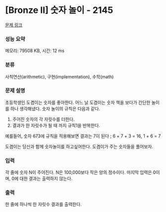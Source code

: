 # [Bronze II] 숫자 놀이 - 2145 

[문제 링크](https://www.acmicpc.net/problem/2145) 

### 성능 요약

메모리: 79508 KB, 시간: 12 ms

### 분류

사칙연산(arithmetic), 구현(implementation), 수학(math)

### 문제 설명

<p>초등학생인 도겸이는 숫자를 좋아한다. 어느 날 도겸이는 숫자 책을 보다가 간단한 놀이를 하나 생각해냈다. 숫자 놀이의 규칙은 다음과 같다.</p>

<ol>
	<li>주어진 숫자의 각 자릿수를 더한다.</li>
	<li>결과가 한 자릿수가 될 때 까지 규칙1을 반복한다.</li>
</ol>

<p>예를들어, 숫자 673에 규칙을 적용해보면 결과는 7이 된다 ; <span style="font-family:Arial,"Helvetica Neue",Helvetica,Tahoma,sans-serif">6 + 7 + 3 = 16, 1 + 6 = 7 </span></p>

<p>도겸이는 당신과 함께 숫자놀이를 하고싶어한다. 도겸이가 주는 숫자들을 풀어보자.</p>

### 입력 

 <p>각 줄에 숫자 N이 주어진다. N은 100,000보다 작은 양의 정수이다. 마지막 입력은 0이며, 0에 대한 결과는 출력하지 않는다.</p>

### 출력 

 <p>한 줄에 하나씩 한 자릿수 결과를 출력한다.</p>

